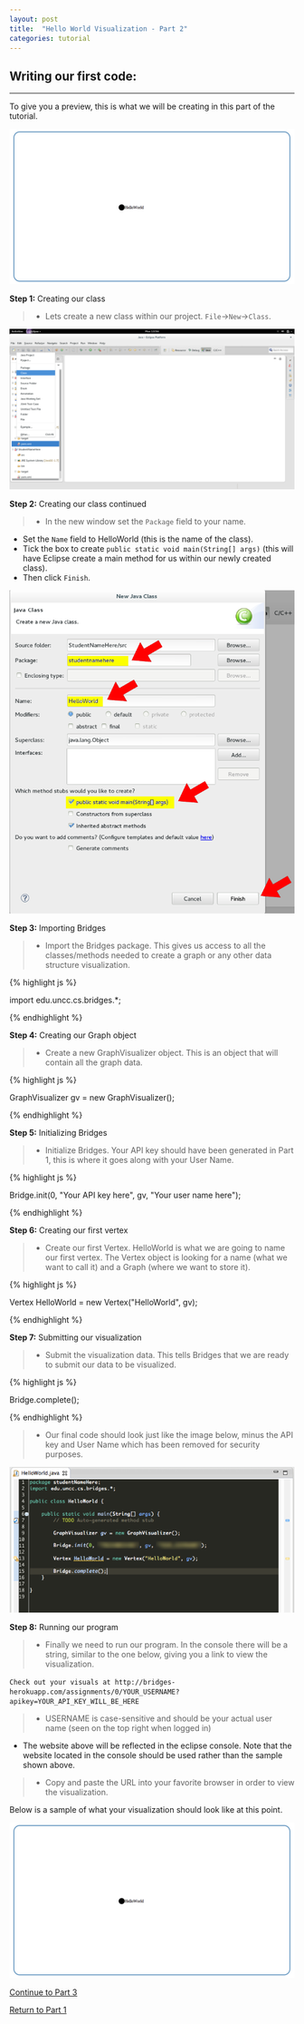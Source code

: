 ```yaml
---
layout: post
title:  "Hello World Visualization - Part 2"
categories: tutorial
---
```


## Writing our first code:
-----
To give you a preview, this is what we will be creating in this part of the tutorial.

![drawing](/img/Tutorial/screenshot_9.png)


**Step 1:** Creating our class

> * Lets create a new class within our project. `File`->`New`->`Class`.

![drawing](/img/Tutorial/screenshot_6.png)

**Step 2:** Creating our class continued

> * In the new window set the `Package` field to your name.
* Set the `Name` field to HelloWorld (this is the name of the class).
* Tick the box to create `public static void main(String[] args)` (this will have Eclipse create a main method for us within our newly created class).
* Then click `Finish`.

![drawing](/img/Tutorial/screenshot_7.png)

**Step 3:** Importing Bridges

> * Import the Bridges package. This gives us access to all the classes/methods needed to create a graph or any other data structure visualization.

{% highlight js  %}

import edu.uncc.cs.bridges.*;

{% endhighlight %}

**Step 4:** Creating our Graph object

> * Create a new GraphVisualizer object. This is an object that will contain all the graph data.

{% highlight js  %}

GraphVisualizer gv = new GraphVisualizer();

{% endhighlight %}

**Step 5:** Initializing Bridges

> * Initialize Bridges. Your API key should have been generated in Part 1, this is where it goes along with your User Name.

{% highlight js  %}

Bridge.init(0, "Your API key here", gv, "Your user name here");

{% endhighlight %}

**Step 6:** Creating our first vertex

> * Create our first Vertex. HelloWorld is what we are going to name our first vertex. The Vertex object is looking for a name (what we want to call it) and a Graph (where we want to store it).

{% highlight js  %}

Vertex HelloWorld = new Vertex("HelloWorld", gv);

{% endhighlight %}

**Step 7:** Submitting our visualization

> * Submit the visualization data. This tells Bridges that we are ready to submit our data to be visualized.

{% highlight js  %}

Bridge.complete();

{% endhighlight %}

> * Our final code should look just like the image below, minus the API key and User Name which has been removed for security purposes.

![drawing](/img/Tutorial/sampleCode.png)

**Step 8:** Running our program

> * Finally we need to run our program.
In the console there will be a string, similar to the one below, giving you a link to view the visualization.

`Check out your visuals at http://bridges-herokuapp.com/assignments/0/YOUR_USERNAME?apikey=YOUR_API_KEY_WILL_BE_HERE`

> * USERNAME is case-sensitive and should be your actual user name (seen on the top right when logged in)
* The website above will be reflected in the eclipse console. Note that the website located in the console should be used rather than the sample shown above. 
> * Copy and paste the URL into your favorite browser in order to view the visualization.

Below is a sample of what your visualization should look like at this point.

![drawing](/img/Tutorial/screenshot_9.png)

[Continue to Part 3](http://BridgesUNCC.github.io/tutorial/HelloWorld-Tutorial_part3/)

[Return to Part 1](http://BridgesUNCC.github.io/main/HelloWorld-Tutorial_part1/)
